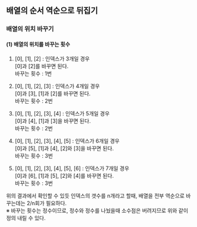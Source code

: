 ## 배열의 순서 역순으로 뒤집기

### 배열의 위치 바꾸기  
#### (1) 배열의 위치를 바꾸는 횟수  
1. [0], [1], [2] : 인덱스가 3개일 경우  
[0]과 [2]를 바꾸면 된다.  
바꾸는 횟수 : 1번  


2. [0], [1], [2], [3] : 인덱스가 4개일 경우  
[0]과 [3], [1]과 [2]를 바꾸면 된다.  
바꾸는 횟수 : 2번  


3. [0], [1], [2], [3], [4] : 인덱스가 5개일 경우  
[0]과 [4], [1]과 [3]을 바꾸면 된다.  
바꾸는 횟수 : 2번  


4. [0], [1], [2], [3], [4], [5] : 인덱스가 6개일 경우  
[0]과 [5], [1]과 [4], [2]와 [3]을 바꾸면 된다.  
바꾸는 횟수 : 3번


5. [0], [1], [2], [3], [4], [5], [6] : 인덱스가 7개일 경우  
[0]과 [6], [1]과 [5], [2]와 [4]를 바꾸면 된다.  
바꾸는 횟수 : 3번  


위의 결과에서 확인할 수 있듯 인덱스의 갯수를 n개라고 할때, 배열을 전부 역순으로 바꾸는데는 2/n회가 필요하다.  
※ 바꾸는 횟수는 정수이므로, 정수와 정수를 나눴을때 소수점은 버려지므로 위와 같이 정의 내릴 수 있다.
